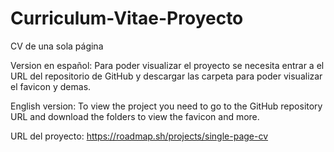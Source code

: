 # Curriculum-Vitae-Proyecto
 CV de una sola página

Version en español: 
Para poder visualizar el proyecto se necesita entrar a el URL del repositorio de GitHub y descargar las carpeta para poder visualizar el favicon y demas.

English version: 
To view the project you need to go to the GitHub repository URL and download the folders to view the favicon and more.

URL del proyecto: https://roadmap.sh/projects/single-page-cv
